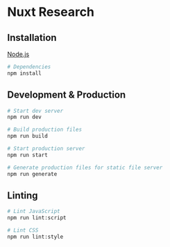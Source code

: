 # Nuxt Research

## Installation

[Node.js](https://nodejs.org)

```bash
# Dependencies
npm install
```

## Development & Production

```bash
# Start dev server
npm run dev

# Build production files
npm run build

# Start production server
npm run start

# Generate production files for static file server
npm run generate
```

## Linting

```bash
# Lint JavaScript
npm run lint:script

# Lint CSS
npm run lint:style
```

